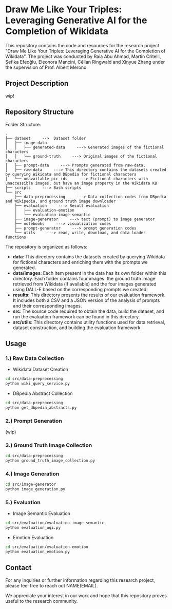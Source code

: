 # Draw Me Like Your Triples: Leveraging Generative AI for the Completion of Wikidata

This repository contains the code and resources for the research project "Draw Me Like Your Triples: Leveraging Generative AI for the Completion of Wikidata". The project was conducted by Raia Abu Ahmad, Martin Critelli, Şefika Efeoğlu, Eleonora Mancini, Célian Ringwald and Xinyue Zhang under the supervision of Prof. Albert Merono.

## Project Description
wip!
## Repository Structure
Folder Structure:
``` 
.
├── dataset     -->  Dataset folder
│   ├── image-data 
│   │   ├── generated-data     ---> Generated images of the fictional characters
│   │   └── ground-truth     ---> Original images of the fictional characters
│   ├── prompt-data     ---> Prompts generated from raw-data.
│   ├── raw-data     ---> This directory contains the datasets created by querying Wikidata and DBpedia for fictional characters
│   └── unavailable_pic_ids     ---> Fictional characters with unaccessible images, but have an image property in the Wikidata KB
├── scripts     ---> Bash scripts
└── src
    ├── data-preprocessing     ---> Data collection codes from DBpedia and Wikipedia, and ground truth image downloader
    ├── evaluation     ---> Result evaluation
    │   ├── evaluation-emotion
    │   └── evaluation-image-semantic
    ├── image-generator     ---> text (prompt) to image generator
    ├── notebooks     ---> visualization codes
    ├── prompt-generator     ---> prompt generation codes
    └── utils     ---> read, write, download, and data loader functions
```
The repository is organized as follows:

- **data**: This directory contains the datasets created by querying Wikidata for fictional characters and enriching them with the prompts we generated.
- **data/images**: Each item present in the data has its own folder within this directory. Each folder contains four images: the ground truth image retrieved from Wikidata (if available) and the four images generated using DALL-E based on the corresponding prompts we created.
- **results**: This directory presents the results of our evaluation framework. It includes both a CSV and a JSON version of the analysis of prompts and their corresponding images.
- **src**: The source code required to obtain the data, build the dataset, and run the evaluation framework can be found in this directory.
- **src/utils**: This directory contains utility functions used for data retrieval, dataset construction, and building the evaluation framework.

## Usage

### 1.) Raw Data Collection
* Wikidata Dataset Creation
```bash
cd src/data-preprocessing
python wiki_query_service.py
```
* DBpedia Abstract Collection
```bash
cd src/data-preprocessing
python get_dbpedia_abstracts.py
```

### 2.) Prompt Generation

(wip)

### 3.) Ground Truth Image Collection
```bash
cd src/data-preprocessing
python ground_truth_image_collection.py
```
### 4.) Image Generation
```bash
cd src/image-generator
python image_generation.py
```
### 5.) Evaluation
* Image Semantic Evaluation

```bash
cd src/evaluation/evaluation-image-semantic
python evaluation_uqi.py
```
* Emotion Evaluation
```bash
cd src/evaluation/evaluation-emotion
python evaluation_emotion.py
```

## Contact

For any inquiries or further information regarding this research project, please feel free to reach out NAME(EMAIL).

We appreciate your interest in our work and hope that this repository proves useful to the research community.
